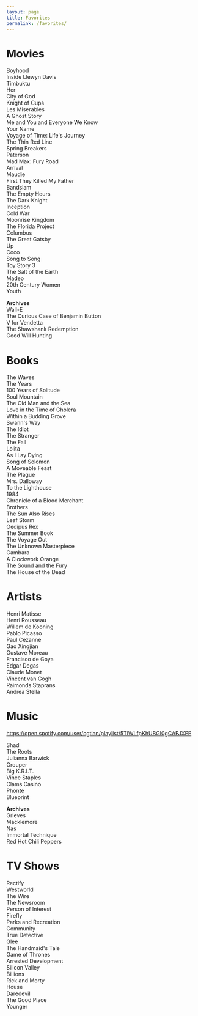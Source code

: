 ```yaml
---
layout: page
title: Favorites
permalink: /favorites/
---
```

Movies
==
Boyhood  
Inside Llewyn Davis  
Timbuktu  
Her  
City of God  
Knight of Cups  
Les Miserables  
A Ghost Story  
Me and You and Everyone We Know  
Your Name  
Voyage of Time: Life's Journey  
The Thin Red Line  
Spring Breakers  
Paterson  
Mad Max: Fury Road   
Arrival  
Maudie  
First They Killed My Father  
Bandslam  
The Empty Hours  
The Dark Knight  
Inception  
Cold War   
Moonrise Kingdom  
The Florida Project  
Columbus  
The Great Gatsby  
Up  
Coco  
Song to Song  
Toy Story 3  
The Salt of the Earth   
Madeo   
20th Century Women  
Youth  
  
**Archives**    
Wall-E  
The Curious Case of Benjamin Button  
V for Vendetta  
The Shawshank Redemption  
Good Will Hunting  

Books
==
The Waves  
The Years  
100 Years of Solitude  
Soul Mountain  
The Old Man and the Sea  
Love in the Time of Cholera  
Within a Budding Grove  
Swann's Way  
The Idiot  
The Stranger  
The Fall  
Lolita  
As I Lay Dying  
Song of Solomon  
A Moveable Feast  
The Plague  
Mrs. Dalloway  
To the Lighthouse  
1984  
Chronicle of a Blood Merchant  
Brothers  
The Sun Also Rises  
Leaf Storm  
Oedipus Rex  
The Summer Book  
The Voyage Out  
The Unknown Masterpiece  
Gambara  
A Clockwork Orange  
The Sound and the Fury  
The House of the Dead  

Artists
==
Henri Matisse  
Henri Rousseau  
Willem de Kooning  
Pablo Picasso  
Paul Cezanne  
Gao Xingjian  
Gustave Moreau  
Francisco de Goya  
Edgar Degas  
Claude Monet  
Vincent van Gogh  
Raimonds Staprans  
Andrea Stella  

Music
==
<https://open.spotify.com/user/cgtian/playlist/5TlWLfpKhUBGl0gCAFJXEE>  
  
Shad  
The Roots  
Julianna Barwick  
Grouper  
Big K.R.I.T.  
Vince Staples  
Clams Casino  
Phonte  
Blueprint  
  
**Archives**  
Grieves  
Macklemore  
Nas  
Immortal Technique  
Red Hot Chili Peppers  

TV Shows
==
Rectify  
Westworld  
The Wire  
The Newsroom  
Person of Interest  
Firefly  
Parks and Recreation  
Community  
True Detective  
Glee  
The Handmaid's Tale  
Game of Thrones  
Arrested Development  
Silicon Valley  
Billions  
Rick and Morty  
House  
Daredevil  
The Good Place  
Younger  
